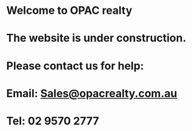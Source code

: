 # Welcome to OPAC realty
# The website is under construction. 
# Please contact us for help:
# Email: Sales@opacrealty.com.au
# Tel: 02 9570 2777
